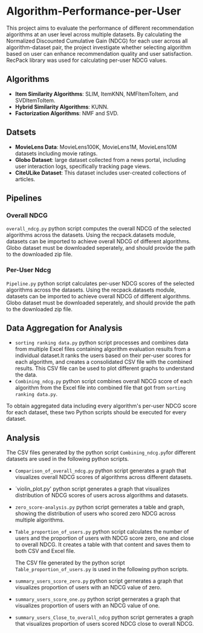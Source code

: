 # Algorithm-Performance-per-User

This project aims to evaluate the performance of different recommendation algorithms at an user level across multiple datasets. By calculating the Normalized Discounted Cumulative Gain (NDCG) for each user across all algorithm-dataset pair, the project investigate whether selecting algorithm based on user can enhance recommendation quality and user satisfaction. RecPack library was used for calculating per-user NDCG values.

## Algorithms

- **Item Similarity Algorithms**: SLIM, ItemKNN, NMFItemToItem, and SVDItemToItem.
- **Hybrid Similarity Algorithms**: KUNN.
-	**Factorization Algorithms**: NMF and SVD.

## Datsets

- **MovieLens Data**: MovieLens100K, MovieLens1M, MovieLens10M datasets including movie ratings.
- **Globo Dataset**: large dataset collected from a news portal, including user interaction logs, specifically tracking page views.
- **CiteULike Dataset**: This dataset includes user-created collections of articles.

## Pipelines 

### Overall NDCG

`overall_ndcg.py` python script computes the overall NDCG of the selected algorithms across the datasets. Using the recpack.datasets module, datasets can be imported to achieve overall NDCG of different algorithms. Globo dataset must be downloaded seperately, and should provide the path to the downloaded zip file.

### Per-User Ndcg

`Pipeline.py` python script calculates per-user NDCG scores of the selected algorithms across the datasets. Using the recpack.datasets module, datasets can be imported to achieve overall NDCG of different algorithms. Globo dataset must be downloaded seperately, and should provide the path to the downloaded zip file.

## Data Aggregation for Analysis

- `sorting ranking data.py` python script processes and combines data from multiple Excel files containing algorithm evaluation results from a individual dataset.It ranks the users based on their per-user scores for each algorithm, and creates a consolidated CSV file with the combined results. This CSV file can be used to plot different graphs to understand the data.
- `Combining_ndcg.py` python script combines overall NDCG score of each algorithm from the Excel file into combined file that got from `sorting ranking data.py`.

To obtain aggregated data including every algorithm's per-user NDCG score for each dataset, these two Python scripts should be executed for every dataset. 

## Analysis

The CSV files generated by the python script `Combining_ndcg.py`for different datasets are used in the following python scripts.

- `Comparison_of_overall_ndcg.py` python script generates a graph that visualizes overall NDCG scores of algorithms across different datasets.
- `violin_plot.py' python script generates a graph that visualizes distribution of NDCG scores of users across algorithms and datasets.
- `zero_score-analysis.py` python script gernerates a table and graph, showing the distribution of users who scored zero NDCG across multiple algorithms.
- `Table_proportion_of_users.py` python script calculates the number of users and the proportion of users with NDCG score zero, one and close to overall NDCG. It creates a table with that content and saves them to both CSV and Excel file.

  The CSV file generated by the python script `Table_proportion_of_users.py` is used in the following python scripts.
  
- `summary_users_score_zero.py` python script gernerates a graph that visualizes proportion of users with an NDCG value of zero.
- `summary_users_score_one.py` python script gernerates a graph that visualizes proportion of users with an NDCG value of one.
- `summary_users_Close_to_overall_ndcg` python script gernerates a graph that visualizes proportion of users scored NDCG close to overall NDCG.


